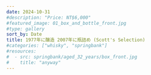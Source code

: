 ```yaml
---
date: 2024-10-31
#description: "Price: NT$6,000"
#featured_image: 01_box_and_bottle_front.jpg
#type: gallery
sort_by: Date
title: 1977年に醸造 2007年に瓶詰め (Scott's Selection)
#categories: ["whisky", "springbank"]
#resources:
#  - src: springbank/aged_32_years/box_front.jpg
#    title: "anyway"
---
```

